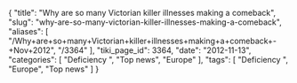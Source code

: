 {
    "title": "Why are so many Victorian killer illnesses making a comeback",
    "slug": "why-are-so-many-victorian-killer-illnesses-making-a-comeback",
    "aliases": [
        "/Why+are+so+many+Victorian+killer+illnesses+making+a+comeback+-+Nov+2012",
        "/3364"
    ],
    "tiki_page_id": 3364,
    "date": "2012-11-13",
    "categories": [
        "Deficiency ",
        "Top news",
        "Europe"
    ],
    "tags": [
        "Deficiency ",
        "Europe",
        "Top news"
    ]
}